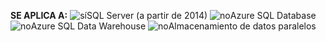 <Token>**SE APLICA A:** ![sí](media/yes.png)SQL Server (a partir de 2014) ![no](media/no.png)Azure SQL Database ![no](media/no.png)Azure SQL Data Warehouse ![no](media/no.png)Almacenamiento de datos paralelos </Token>

